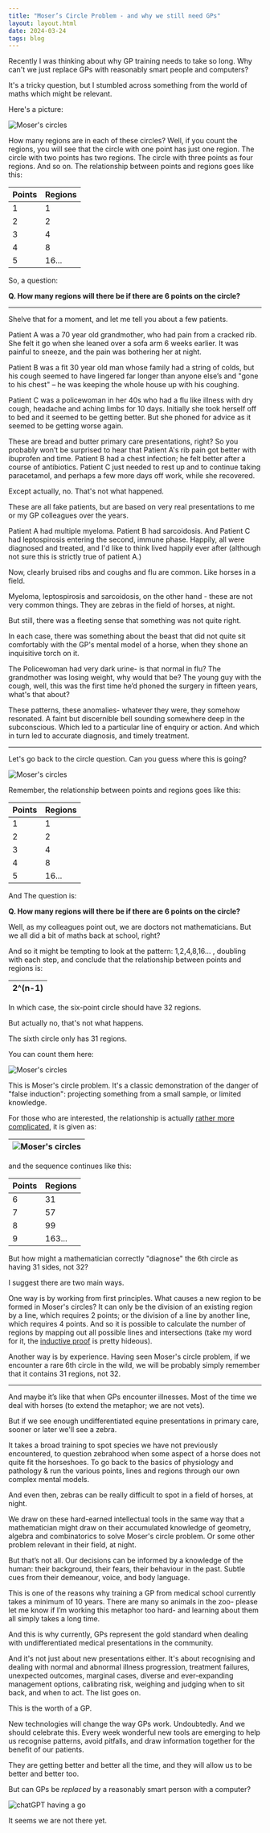 ```yaml
---
title: "Moser’s Circle Problem - and why we still need GPs"
layout: layout.html
date: 2024-03-24
tags: blog
---
```



Recently I was thinking about why GP training needs to take so long. Why can't we just replace GPs with reasonably smart people and computers? 

It's a tricky question, but I stumbled across something from the world of maths which might be relevant. 

Here's a picture:

<img src="/blog/images/moser1.png" alt="Moser's circles" class="blog-img">

How many regions are in each of these circles?
Well, if you count the regions, you will see that the circle with one point has just one region. The circle with two points has two regions. The circle with three points as four regions. And so on. The relationship between points and regions goes like this:

<div class="center-table">
  <table class="grid-table">
    <thead>
      <tr>
        <th>Points</th>
        <th>Regions</th>
      </tr>
    </thead>
    <tbody>
      <tr><td>1</td><td>1</td></tr>
      <tr><td>2</td><td>2</td></tr>
      <tr><td>3</td><td>4</td></tr>
      <tr><td>4</td><td>8</td></tr>
      <tr><td>5</td><td>16...</td></tr>
    </tbody>
  </table>
</div>

So, a question:

**Q. How many regions will there be if there are 6 points on the circle?**

<hr>

Shelve that for a moment, and let me tell you about a few patients.

Patient A was a 70 year old grandmother, who had pain from a cracked rib. She felt it go when she leaned over a sofa arm 6 weeks earlier. It was painful to sneeze, and the pain was bothering her at night.

Patient B was a fit 30 year old man whose family had a string of colds, but his cough seemed to have lingered far longer than anyone else’s and "gone to his chest" – he was keeping the whole house up with his coughing.

Patient C was a policewoman in her 40s who had a flu like illness with dry cough, headache and aching limbs for 10 days. Initially she took herself off to bed and it seemed to be getting better. But she phoned for advice as it seemed to be getting worse again.

These are bread and butter primary care presentations, right? So you probably won’t be surprised to hear that Patient A's rib pain got better with ibuprofen and time. Patient B had a chest infection; he felt better after a course of antibiotics. Patient C just needed to rest up and to continue taking paracetamol, and perhaps a few more days off work, while she recovered.

Except actually, no. That's not what happened. 

These are all fake patients, but are based on very real presentations to me or my GP colleagues over the years.

Patient A had multiple myeloma. Patient B had sarcoidosis. And Patient C had leptospirosis entering the second, immune phase.
Happily, all were diagnosed and treated, and I'd like to think lived happily ever after (although not sure this is strictly true of patient A.)

Now, clearly bruised ribs and coughs and flu are common. Like horses in a field. 

Myeloma, leptospirosis and sarcoidosis, on the other hand - these are not very common things. They are zebras in the field of horses, at night.

But still, there was a fleeting sense that something was not quite right. 

In each case, there was something about the beast that did not quite sit comfortably with the GP's mental model of a horse, when they shone an inquisitive torch on it.

The Policewoman had very dark urine- is that normal in flu? The grandmother was losing weight, why would that be? The young guy with the cough, well, this was the first time he’d phoned the surgery in fifteen years, what's that about?

These patterns, these anomalies- whatever they were, they somehow resonated. A faint but discernible bell sounding somewhere deep in the subconscious. Which led to a particular line of enquiry or action. And which in turn led to accurate diagnosis, and timely treatment.

<hr>

Let's go back to the circle question. Can you guess where this is going?

<img src="/blog/images/moser1.png" alt="Moser's circles" class="blog-img">
 
Remember, the relationship between points and regions goes like this:

<div class="center-table">
  <table class="grid-table">
    <thead>
      <tr>
        <th>Points</th>
        <th>Regions</th>
      </tr>
    </thead>
    <tbody>
      <tr><td>1</td><td>1</td></tr>
      <tr><td>2</td><td>2</td></tr>
      <tr><td>3</td><td>4</td></tr>
      <tr><td>4</td><td>8</td></tr>
      <tr><td>5</td><td>16...</td></tr>
    </tbody>
  </table>
</div>

And The question is:

**Q. How many regions will there be if there are 6 points on the circle?**

Well, as my colleagues point out, we are doctors not mathematicians. But we all did a bit of maths back at school, right?

And so it might be tempting to look at the pattern: 1,2,4,8,16… , doubling with each step, and conclude that the relationship between points and regions is:

<div class="center-table">
  <table class="grid-table">
    <thead>
      <tr>
        <th>2^(n-1)</th>
      </tr>
    </thead>
  </table>
</div>

In which case, the six-point circle should have 32 regions.

But actually no, that's not what happens.

The sixth circle only has 31 regions.

You can count them here:

<img src="/blog/images/moser2.png" alt="Moser's circles" class="blog-img">

This is Moser's circle problem. It's a classic demonstration of the danger of "false induction": projecting something from a small sample, or limited knowledge.

For those who are interested, the relationship is actually [rather more complicated](https://en.wikipedia.org/wiki/Dividing_a_circle_into_areas), it is given as:

<div class="center-table">
  <table class="grid-table">
    <thead>
      <tr>
        <th><img src="/blog/images/moser4.png" alt="Moser's circles" class="blog-img"></th>
      </tr>
    </thead>
  </table>
</div>
 
and the sequence continues like this:


<div class="center-table">
  <table class="grid-table">
    <thead>
      <tr>
        <th>Points</th>
        <th>Regions</th>
      </tr>
    </thead>
    <tbody>
      <tr><td>6</td><td>31</td></tr>
      <tr><td>7</td><td>57</td></tr>
      <tr><td>8</td><td>99</td></tr>
      <tr><td>9</td><td>163...</td></tr>
    </tbody>
  </table>
</div>

But how might a mathematician correctly "diagnose" the 6th circle as having 31 sides, not 32?

I suggest there are two main ways.

One way is by working from first principles. What causes a new region to be formed in Moser's circles? It can only be the division of an existing region by a line, which requires 2 points; or the division of a line by another line, which requires 4 points. And so it is possible to calculate the number of regions by mapping out all possible lines and intersections (take my word for it, the [inductive proof](https://en.wikipedia.org/wiki/Dividing_a_circle_into_areas#Inductive_method) is pretty hideous).

Another way is by experience. Having seen Moser's circle problem, if we encounter a rare 6th circle in the wild, we will be probably simply remember that it contains 31 regions, not 32.

<hr>

And maybe it’s like that when GPs encounter illnesses. Most of the time we deal with horses (to extend the metaphor; we are not vets).

But if we see enough undifferentiated equine presentations in primary care, sooner or later we'll see a zebra.

It takes a broad training to spot species we have not previously encountered, to question zebrahood when some aspect of a horse does not quite fit the horseshoes. To go back to the basics of physiology and pathology & run the various points, lines and regions through our own complex mental models. 

And even then, zebras can be really difficult to spot in a field of horses, at night.

We draw on these hard-earned intellectual tools in the same way that a mathematician might draw on their accumulated knowledge of geometry, algebra and combinatorics to solve Moser's circle problem. Or some other problem relevant in their field, at night.

But that’s not all.  Our decisions can be informed by a knowledge of the human: their background, their fears, their behaviour in the past. Subtle cues from their demeanour, voice, and body language.

This is one of the reasons why training a GP from medical school currently takes a minimum of 10 years. There are many so animals in the zoo- please let me know if I’m working this metaphor too hard- and learning about them all simply takes a long time.

And this is why currently, GPs represent the gold standard when dealing with undifferentiated medical presentations in the community.

And it's not just about new presentations either. It's about recognising and dealing with normal and abnormal illness progression, treatment failures, unexpected outcomes, marginal cases, diverse and ever-expanding management options, calibrating risk, weighing and judging when to sit back, and when to act. The list goes on.

This is the worth of a GP.

New technologies will change the way GPs work. Undoubtedly. And we should celebrate this. Every week wonderful new tools are emerging to help us recognise patterns, avoid pitfalls, and draw information together for the benefit of our patients.

They are getting better and better all the time, and they will allow us to be better and better too.

But can GPs be *replaced* by a reasonably smart person with a computer?

<img src="/blog/images/moser3.jpg" alt="chatGPT having a go" class="blog-img">

It seems we are not there yet. 
